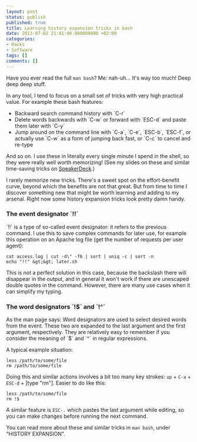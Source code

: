 ```yaml
---
layout: post
status: publish
published: true
title: Learning history expansion tricks in bash
date: 2013-07-02 21:41:00.000000000 +02:00
categories:
- Hacks
- Software
tags: []
comments: []
---
```

Have you ever read the full `man bash`? Me: nah-uh... It's way too much! Deep deep deep stuff.

In any tool, I tend to focus on a small set of tricks with very high practical value. For example these bash features:
<ul>
	<li>Backward search command history with `C-r`</li>
	<li>Delete words backwards with `C-w` or forward with `ESC-d` and paste them later with `C-y`</li>
	<li>Jump around on the command line with `C-a`, `C-e`, `ESC-b`, `ESC-f`, or actually use `C-w` as a form of jumping back fast, or `C-c` to cancel and re-type</li>
</ul>
And so on. I use these in literally every single minute I spend in the shell, so they were really well worth memorizing! (See my slides on these and similar time-saving tricks on <a href="https://speakerdeck.com/janosgyerik/time-saving-tricks-on-the-command-line">SpeakerDeck</a>.)

I rarely memorize new tricks. There's a sweet spot on the effort-benefit curve, beyond which the benefits are not that great. But from time to time I discover something new that might be worth learning and adding to my arsenal. Right now some history expansion tricks look pretty damn handy.
<h3>The event designator `!!`</h3>
`!!` is a type of so-called event designator: it refers to the previous command. I use this to save complex commands for later use, for example this operation on an Apache log file (get the number of requests per user agent):

```
cat access.log | cut -d\" -f6 | sort | uniq -c | sort -n
echo "!!" &gt;&gt; later.sh
```

This is not a perfect solution in this case, because the backslash there will disappear in the output, and in general it won't work if there are unescaped double quotes in the command. However, there are many use cases when it can simplify my typing.
<h3>The word designators `!$` and `!^`</h3>
As the man page says: Word designators are used to select desired words from the event. These two are expanded to the last argument and the first argument, respectively. They are relatively easy to remember if you consider the meaning of `$` and `^` in regular expressions.

A typical example situation:

```
less /path/to/some/file
rm /path/to/some/file
```

Doing this and similar actions involves a bit too many key strokes: `up` + `C-a` + `ESC-d` + [type "rm"]. Easier to do like this:

```
less /path/to/some/file
rm !$
```

A similar feature is `ESC-.` which pastes the last argument while editing, so you can make changes before running the next command.

You can read more about these and similar tricks in `man bash`, under "HISTORY EXPANSION".

